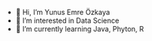 - 👋 Hi, I’m Yunus Emre Özkaya
- 👀 I’m interested in Data Science
- 🌱 I’m currently learning Java, Phyton, R


<!---
xemreozkaya/xemreozkaya is a ✨ special ✨ repository because its `README.md` (this file) appears on your GitHub profile.
You can click the Preview link to take a look at your changes.
--->
